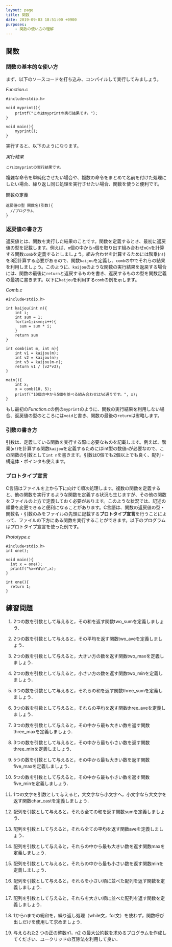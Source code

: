 ```yaml
---
layout: page
title: 関数
date: 2019-09-03 18:51:00 +0900
purposes:
    - 関数の使い方の理解
---
```


関数
--------------

### 関数の基本的な使い方

まず、以下のソースコードを打ち込み、コンパイルして実行してみましょう。

*Function.c*<br>

    #include<stdio.h>

    void myprint(){
        printf("これはmyprintの実行結果です。");
    }

    void main(){
        myprint();
    }

実行すると、以下のようになります。

*実行結果*

    これはmyprintの実行結果です。

複雑な命令を単純化させたい場合や、複数の命令をまとめて名前を付けた処理にしたい場合、繰り返し同じ処理を実行させたい場合、関数を使うと便利です。


関数の定義

    返戻値の型 関数名(引数){
      //プログラム
    }

### 返戻値の書き方

返戻値とは、関数を実行した結果のことです。関数を定義するとき、最初に返戻値の型を記載します。例えば、`m`個の中から`n`個を取り出す組み合わせ`mCn`を計算する関数`comb`を定義するとしましょう。組み合わせを計算するためには階乗(`n!`)を3回計算する必要があるので、関数`kaijou`を定義し、`comb`の中でそれらの結果を利用しましょう。このように、`kaijou`のような関数の実行結果を返戻する場合には、関数の最後に`return`と返戻するものを書き、返戻するものの型を関数定義の最初に書きます。以下に`kaijou`を利用する`comb`の例を示します。

*Comb.c*<br>

    #include<stdio.h>

    int kaijou(int n){
        int i;
        int sum = 1;
        for(i=1;i<=n;i++){
          sum = sum * i;
        }
        return sum
    }

    int comb(int m, int n){
        int v1 = kaijou(m);
        int v2 = kaijou(n);
        int v3 = kaijou(m-n);
        return v1 / (v2*v3);
    }

    main(){ 
        int x; 
        x = comb(10, 5); 
        printf("10個の中から5個を並べる組み合わせは%d通りです。", x); 
    }

もし最初の*Function.c*の例の`myprint`のように、関数の実行結果を利用しない場合、返戻値の型のところには`void`と書き、関数の最後の`return`は省略します。

### 引数の書き方

引数は、定義している関数を実行する際に必要なものを記載します。例えば、階乗(`n!`)を計算する関数`kaijou`を定義するためにはint型の数値`n`が必要なので、この関数の引数として`int n`を書きます。引数は0個でも2個以上でも良く、配列・構造体・ポインタも使えます。


### プロトタイプ宣言

C言語はファイルを上から下に向けて順次処理します。複数の関数を定義すると、他の関数を実行するような関数を定義する状況も生じますが、その他の関数をファイルの上方で定義しておく必要があります。このような状況では、記述の順番を変更できると便利になることがあります。C言語は、関数の返戻値の型・関数名・引数のみをファイルの先頭に記載する**プロトタイプ宣言**を行うことによって、ファイルの下方にある関数を実行することができます。以下のプログラムはプロトタイプ宣言を使った例です。

*Prototype.c*<br>

    #include<stdio.h>
    int one();

    void main(){
      int x = one();
      printf("%x=¥d\n",x);
    }

    int one(){
      return 1;
    }





練習問題
--------
1.	2つの数を引数として与えると，その和を返す関数two_sumを定義しましょう．

2.	2つの数を引数として与えると，その平均を返す関数two_aveを定義しましょう．

3.	2つの数を引数として与えると，大きい方の数を返す関数two_maxを定義しましょう．

4.	2つの数を引数として与えると，小さい方の数を返す関数two_minを定義しましょう．

5.	3つの数を引数として与えると，それらの和を返す関数three_sumを定義しましょう．

6.	3つの数を引数として与えると，それらの平均を返す関数three_aveを定義しましょう．

7.	3つの数を引数として与えると，その中から最も大きい数を返す関数three_maxを定義しましょう．

8.	3つの数を引数として与えると，その中から最も小さい数を返す関数three_minを定義しましょう．

9.	5つの数を引数として与えると，その中から最も大きい数を返す関数five_maxを定義しましょう．

10.	5つの数を引数として与えると，その中から最も小さい数を返す関数five_minを定義しましょう．

11.	1つの文字を引数として与えると，大文字なら小文字へ，小文字なら大文字を返す関数char_castを定義しましょう．

12.	配列を引数として与えると，それら全ての和を返す関数sumを定義しましょう．

13.	配列を引数として与えると，それら全ての平均を返す関数aveを定義しましょう．

14.	配列を引数として与えると，それらの中から最も大きい数を返す関数maxを定義しましょう．

15.	配列を引数として与えると，それらの中から最も小さい数を返す関数minを定義しましょう．

16.	配列を引数として与えると，それらを小さい順に並べた配列を返す関数を定義しましょう．

17.	配列を引数として与えると，それらを大きい順に並べた配列を返す関数を定義しましょう．

18.	1からnまでの総和を，繰り返し処理（while文，for文）を使わず，関数呼び出しだけを使用して求めましょう．

19.	与えられた2 つの正の整数n1，n2 の最大公約数を求めるプログラムを作成してください．ユークリッドの互除法を利用して良い．
